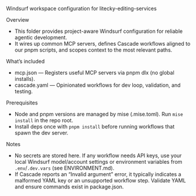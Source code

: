 Windsurf workspace configuration for litecky-editing-services

Overview
- This folder provides project-aware Windsurf configuration for reliable agentic development.
- It wires up common MCP servers, defines Cascade workflows aligned to our pnpm scripts, and scopes context to the most relevant paths.

What’s included
- mcp.json — Registers useful MCP servers via pnpm dlx (no global installs).
- cascade.yaml — Opinionated workflows for dev loop, validation, and testing.

Prerequisites
- Node and pnpm versions are managed by mise (.mise.toml). Run `mise install` in the repo root.
- Install deps once with `pnpm install` before running workflows that spawn the dev server.

Notes
- No secrets are stored here. If any workflow needs API keys, use your local Windsurf model/account settings or environment variables from `.env`/`.dev.vars` (see ENVIRONMENT.md).
- If Cascade reports an “Invalid argument” error, it typically indicates a malformed YAML key or an unsupported workflow step. Validate YAML and ensure commands exist in package.json.

